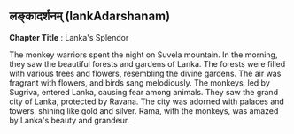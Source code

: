 ## लङ्कादर्शनम् (lankAdarshanam)
**Chapter Title** : Lanka's Splendor

The monkey warriors spent the night on Suvela mountain. In the morning, they saw the beautiful forests and gardens of Lanka. The forests were filled with various trees and flowers, resembling the divine gardens. The air was fragrant with flowers, and birds sang melodiously. The monkeys, led by Sugriva, entered Lanka, causing fear among animals. They saw the grand city of Lanka, protected by Ravana. The city was adorned with palaces and towers, shining like gold and silver. Rama, with the monkeys, was amazed by Lanka's beauty and grandeur.